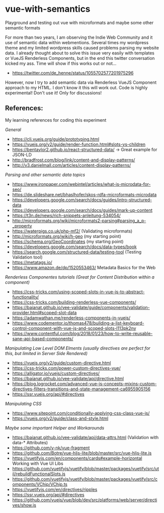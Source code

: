 # vue-with-semantics

Playground and testing out vue with microformats and maybe some other semantic formats

For more than two years, I am observing the Indie Web Community and it use of semantic data within webmentions. Several times my wordpress theme and my limited wordpress skills caused problems parsing my website data. I already thought about to solve this issue very easily with templates or VueJS Renderless Components, but in the end this twitter conversation kicked my ass. Time will show if this works out or not...

- https://twitter.com/de_henne/status/1055702577201975296

However, now I try to add semantic data via Renderless VueJS Component approach to my HTML. I don't know it this will work out. Code is highly experimental! Don't use it! Only for discussions!

## References:

My learning references for coding this experiment

_General_

- https://cli.vuejs.org/guide/prototyping.html
- https://vuejs.org/v2/guide/render-function.html#slots-vs-children
- https://bentaylor2.github.io/react-structured-data/ -> Great example for JSON-LD
- http://bradfrost.com/blog/link/content-and-display-patterns/
- http://v3.danielmall.com/articles/content-display-patterns/

_Parsing and other semantic data topics_

- https://www.ironpaper.com/webintel/articles/what-is-microdata-for-seo/
- https://de.slideshare.net/bhaslhofer/skos-rdfa-microformats-microdata
- https://developers.google.com/search/docs/guides/intro-structured-data
- https://developers.google.com/search/docs/guides/mark-up-content
- https://t3n.de/news/rich-snippets-anleitung-534054/
- http://microformats.org/wiki/microformats2-parsing#parsing_a_p-_property
- https://waterpigs.co.uk/php-mf2/ (Validating microformats)
- http://microformats.org/wiki/h-geo (my starting point)
- https://schema.org/GeoCoordinates (my starting point)
- https://developers.google.com/search/docs/data-types/book
- https://search.google.com/structured-data/testing-tool (Testing Validation tool)
- https://metatags.io/
- https://www.amazon.de/dp/1520553463/ Metadata Basics for the Web

_Renderless Componentes tutorials (Great for Content Distribution within a component)_

- https://css-tricks.com/using-scoped-slots-in-vue-js-to-abstract-functionality/
- https://css-tricks.com/building-renderless-vue-components/
- https://baianat.github.io/vee-validate/guide/components/validation-provider.html#scoped-slot-data
- https://adamwathan.me/renderless-components-in-vuejs/
- https://www.codementor.io/thomas478/building-a-list-keyboard-control-component-with-vue-js-and-scoped-slots-l113pk2ny
- https://www.contentful.com/blog/2018/01/23/how-to-write-reusable-sane-api-based-components/

_Manipulating Low Level DOM Elments (usually directives are perfect for this, but limited in Server Side Rendered)_

- https://vuejs.org/v2/guide/custom-directive.html
- https://css-tricks.com/power-custom-directives-vue/
- https://alligator.io/vuejs/custom-directives/
- https://baianat.github.io/vee-validate/api/directive.html
- https://blog.logrocket.com/advanced-vue-js-concepts-mixins-custom-directives-filters-transitions-and-state-management-ca6955905156
- https://ssr.vuejs.org/api/#directives

_Manipulating CSS_

- https://www.sitepoint.com/conditionally-applying-css-class-vue-js/
- https://vuejs.org/v2/guide/class-and-style.html

_Maybe some important Helper and Workarounds_

- https://baianat.github.io/vee-validate/api/data-attrs.html (Validation with data-\* Attributes)
- https://github.com/y-nk/vue-fragment
- https://github.com/Botre/vue-hljs-lite/blob/master/src/vue-hljs-lite.js
- https://vuetifyjs.com/en/components/cards#example-horizontal Working with Vue UI Libs
- https://github.com/vuetifyjs/vuetify/blob/master/packages/vuetify/src/util/rebuildFunctionalSlots.js
- https://github.com/vuetifyjs/vuetify/blob/master/packages/vuetify/src/components/VChip/VChip.ts
- https://vuetifyjs.com/en/directives/ripples
- https://ssr.vuejs.org/api/#directives
- https://github.com/vuejs/vue/blob/dev/src/platforms/web/server/directives/show.js
